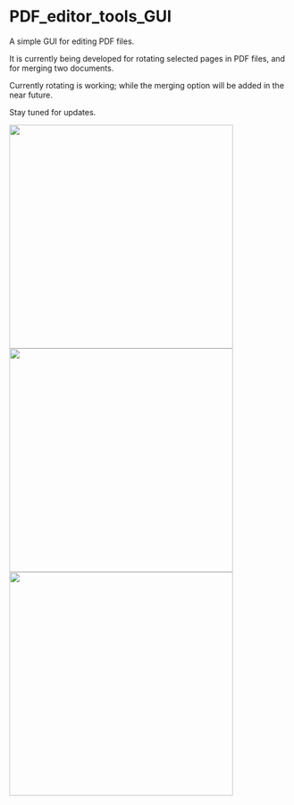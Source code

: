 # PDF_editor_tools_GUI

A simple GUI for editing PDF files. 

It is currently being developed for rotating selected pages in PDF files, and for merging two documents. 

Currently rotating is working; while the merging option will be added in the near future.

Stay tuned for updates.

<img src="https://github.com/juliam98/PDF_editor_tools_GUI/assets/93785710/b20f2aae-a91c-4192-9d5c-2c9230d6ac23"  width="400" height="400">
<br>
<img src="https://github.com/juliam98/PDF_editor_tools_GUI/assets/93785710/35bd3bef-d751-4216-94e9-647e855b369b"  width="400" height="400">
<br>
<img src="https://github.com/juliam98/PDF_editor_tools_GUI/assets/93785710/7af32668-69d5-4228-b5e7-e5886f98d645"  width="400" height="400">
